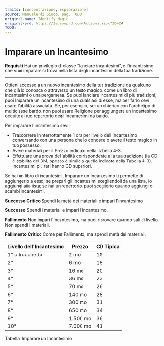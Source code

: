 ```yaml
---
traits: [concentrazione, esplorazione]
source: Manuale di Gioco, pag. TODO
original-name: Identify Magic
original-srd: https://2e.aonprd.com/Actions.aspx?ID=24
TODO:
---
```


# Imparare un Incantesimo

**Requisiti** Hai un privilegio di classe "lanciare incantesimi", e
l'incantesimo che vuoi imparare si trova nella lista degli incantesimi della tua
tradizione.

---

Ottieni accesso a un nuovo incantesimo della tua tradizione da qualcuno che già
lo conosce o attraverso un testo magico, come un libro di incantesimi o una
pergamena. Se puoi lanciare incantesimi di più tradizioni, puoi Imparare un
Incantesimo di una qualsiasi di esse, ma per farlo devi usare l'abilità
associata. Se, per esempio, sei un chierico con l'archetipo di multiclasse
bardo, non puoi usare Religione per aggiungere un incantesimo occulto al tuo
repertorio degli incantesimi da bardo.

Per imparare l'incantesimo devi:

- Trascorrere ininterrottamente 1 ora per livello dell'incantesimo conversando
  con una persona che lo conosce o avere il testo magico in tuo possesso.
- Avere materiali per il Prezzo indicato nella Tabella 4-3.
- Effettuare una prova dell'abilità corrispondente alla tua tradizione (la CD è
  stabilita del GM, spesso è simile a quella indicata nella Tabella 4-3).
  Incantesimi più rari hanno CD superiori.

Se hai un libro di incantesimi, Imparare un Incantesimo ti permette di
aggiungerlo a esso; se prepari gli incantesimi scegliendoli da una lista, lo
aggiungi alla lista; se hai un repertorio, puoi sceglierlo quando aggiungi o
scambi incantesimi.

**Successo Critico** Spendi la metà dei materiali e impari l'incantesimo.

**Successo** Spendi i materiali e impari l'incantesimo.

**Fallimento** Non impari l'incantesimo, ma puoi riprovare quando sali di
livello. Non spendi i materiali.

**Fallimento Critico** Come per Fallimento, ma spendi metà dei materiali.

| Livello dell'Incantesimo | Prezzo   | CD Tipica |
| ------------------------ | -------- | --------- |
| 1° o trucchetto          | 2 mo     | 15        |
| 2°                       | 6 mo     | 18        |
| 3°                       | 16 mo    | 20        |
| 4°                       | 36 mo    | 23        |
| 5°                       | 70 mo    | 26        |
| 6°                       | 140 mo   | 28        |
| 7°                       | 300 mo   | 31        |
| 8°                       | 650 mo   | 34        |
| 9°                       | 1.500 mo | 36        |
| 10°                      | 7.000 mo | 41        |

Tabella: Imparare un Incantesimo
